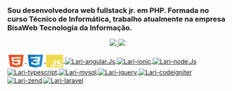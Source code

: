 ### Sou desenvolvedora web fullstack jr. em PHP. Formada no curso Técnico de Informática, trabalho atualmente na empresa BisaWeb Tecnologia da Informação.

<div align="center">
  <a href="https://github.com/LarissaNSilva">
  <img height="180em" src="https://github-readme-stats.vercel.app/api?username=LarissaNSilva&show_icons=true&theme=dracula&include_all_commits=true&count_private=true"/>
  <img height="180em" src="https://github-readme-stats.vercel.app/api/top-langs/?username=LarissaNSilva&layout=compact&langs_count=7&theme=dracula"/>
</div>
<div style="display: inline_block"><br>
     <img align="center" alt="Lari-HTML" height="30" width="40" src="https://raw.githubusercontent.com/devicons/devicon/master/icons/html5/html5-original.svg">
      <img align="center" alt="Lari-CSS" height="30" width="40" src="https://raw.githubusercontent.com/devicons/devicon/master/icons/css3/css3-original.svg">
      <img align="center" alt="Lari-Js" height="30" width="40" src="https://raw.githubusercontent.com/devicons/devicon/master/icons/javascript/javascript-plain.svg">
      <img align="center" alt="Lari-angular.Js" height="30" width="40" src="https://cdn.jsdelivr.net/gh/devicons/devicon/icons/angularjs/angularjs-original.svg">
      <img align="center" alt="Lari-ionic" height="30" width="40" src="https://cdn.jsdelivr.net/gh/devicons/devicon/icons/ionic/ionic-original.svg" />
      <img  align="center" alt="Lari-node.Js" height="30" width="40"src="https://cdn.jsdelivr.net/gh/devicons/devicon/icons/nodejs/nodejs-plain.svg" />
      <img align="center" alt="Lari-typescript" height="30" width="40" src="https://cdn.jsdelivr.net/gh/devicons/devicon/icons/typescript/typescript-original.svg" />
      <img align="center" alt="Lari-mysql" height="30" width="40" src="https://cdn.jsdelivr.net/gh/devicons/devicon/icons/mysql/mysql-original.svg" />
      <img align="center" alt="Lari-jquery" height="30" width="40" src="https://cdn.jsdelivr.net/gh/devicons/devicon/icons/jquery/jquery-original.svg" />
      <img align="center" alt="Lari-codeigniter" height="30" width="40" src="https://cdn.jsdelivr.net/gh/devicons/devicon/icons/codeigniter/codeigniter-plain.svg" />
      <img align="center" alt="Lari-zend" height="30" width="40" src="https://cdn.jsdelivr.net/gh/devicons/devicon/icons/zend/zend-plain.svg" />
      <img align="center" alt="Lari-laravel" height="30" width="40" src="https://cdn.jsdelivr.net/gh/devicons/devicon/icons/laravel/laravel-plain-wordmark.svg" />
  

  </div>
</div>
  
     

